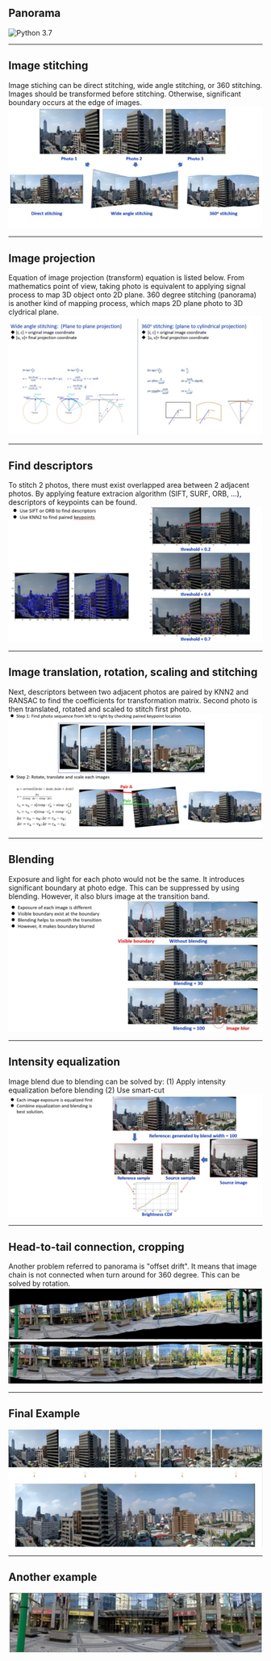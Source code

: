 ## Panorama
![Python 3.7](https://img.shields.io/badge/python-3.7-green.svg?style=plastic) 



----
## Image stitching
Image stiching can be direct stitching, wide angle stitching, or 360 stitching. Images should be transformed before stitching. Otherwise, significant boundary occurs at the edge of images. 
![Image_00](./JPG/PANO_00.jpg)  

----
## Image projection
Equation of image projection (transform) equation is listed below. From mathematics point of view, taking photo is equivalent to applying signal process to map 3D object onto 2D plane. 360 degree stitching (panorama) is another kind of mapping process, which maps 2D plane photo to 3D clydrical plane.
![Image_01](./JPG/PANO_01.jpg)

----
## Find descriptors
To stitch 2 photos, there must exist overlapped area between 2 adjacent photos. By applying feature extracion algorithm (SIFT, SURF, ORB, ...), descriptors of keypoints can be found.
![Image_02](./JPG/PANO_02.jpg)  

----
## Image translation, rotation, scaling and stitching
Next, descriptors between two adjacent photos are paired by KNN2 and RANSAC to find the coefficients for transformation matrix. Second photo is then translated, rotated and scaled to stitch first photo.
![Image_03](./JPG/PANO_03.jpg)  

----
## Blending
Exposure and light for each photo would not be the same. It introduces significant boundary at photo edge. This can be suppressed by using blending. However, it also blurs image at the transition band. 
![Image_04](./JPG/PANO_04.jpg)

----
## Intensity equalization
Image blend due to blending can be solved by:
(1) Apply intensity equalization before blending
(2) Use smart-cut 
![Image_05](./JPG/PANO_05.jpg)

----
## Head-to-tail connection, cropping
Another problem referred to panorama is "offset drift". It means that image chain is not connected when turn around for 360 degree. This can be solved by rotation. 
![Image_11](./JPG/PANO_11.jpg)
![Image_10](./JPG/PANO_10.jpg)

----
## Final Example
![Image_06](./JPG/PANO_06.jpg)

----
## Another example
![Image_07](./JPG/PANO_07.jpg)   





